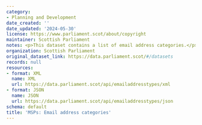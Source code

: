 ```yaml
---
category:
- Planning and Development
date_created: ''
date_updated: '2024-05-30'
license: https://www.parliament.scot/about/copyright
maintainer: Scottish Parliament
notes: <p>This dataset contains a list of email address categories.</p>
organization: Scottish Parliament
original_dataset_link: https://data.parliament.scot/#/datasets
records: null
resources:
- format: XML
  name: XML
  url: https://data.parliament.scot/api/emailaddresstypes/xml
- format: JSON
  name: JSON
  url: https://data.parliament.scot/api/emailaddresstypes/json
schema: default
title: 'MSPs: Email address categories'
---
```


